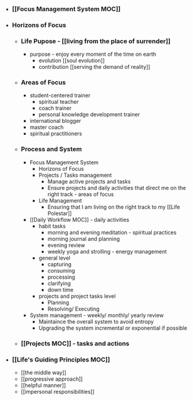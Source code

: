 - ### [[Focus Management System MOC]]
- ### Horizons of Focus
    - ### Life Pupose - [[living from the place of surrender]] 
        - purpose - enjoy every moment of the time on earth
            - evolution [[soul evolution]]
            - contribution [[serving the demand of reality]]
    - ### Areas of Focus
        - student-centered trainer
            - spiritual teacher
            - coach trainer
            - personal knowledge development trainer
        - international blogger
        - master coach
        - spiritual practitioners
    - ### Process and System
        - Focus Management System
            - Horizons of Focus
            - Projects / Tasks management
                - Manage active projects and tasks
                - Ensure projects and daily activities that direct me on the right track - areas of focus
            - Life Management
                - Ensuring that I am living on the right track to my [[Life Polestar]]
        - [[Daily Workflow MOC]] - daily activities
            - habit tasks
                - morning and evening meditation - spiritual practices
                - morning journal and planning
                - evening review 
                - weekly yoga and strolling - energy management
            - general level
                - capturing
                - consuming
                - processing
                - clarifying
                - down time
            - projects and project tasks level
                - Planning
                - Resolving/ Executing
        - System management - weekly/ monthly/ yearly review
            - Maintaince the overall system to avoid entropy
            - Upgrading the system incremental or exponential if possible
    - ### [[Projects MOC]] - tasks and actions
- ### [[Life's Guiding Principles MOC]]
    - [[the middle way]]
    - [[progressive approach]]
    - [[helpful manner]]
    - [[impersonal responsibilities]]
